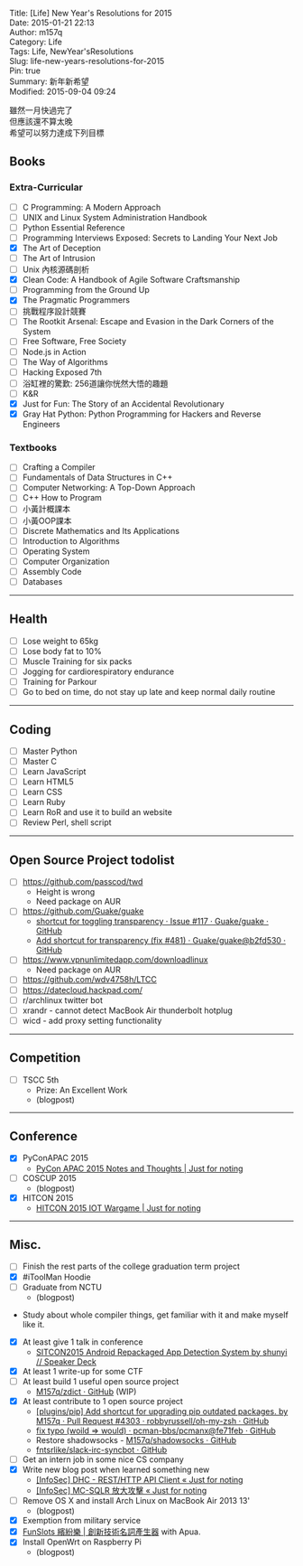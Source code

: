 Title: [Life] New Year's Resolutions for 2015  
Date: 2015-01-21 22:13  
Author: m157q  
Category: Life  
Tags: Life, NewYear'sResolutions  
Slug: life-new-years-resolutions-for-2015  
Pin: true  
Summary: 新年新希望  
Modified: 2015-09-04 09:24  
  
雖然一月快過完了  
但應該還不算太晚  
希望可以努力達成下列目標  
  
<!--more-->  
  
## Books  
  
### Extra-Curricular  
  
- [ ] C Programming: A Modern Approach  
- [ ] UNIX and Linux System Administration Handbook  
- [ ] Python Essential Reference  
- [ ] Programming Interviews Exposed: Secrets to Landing Your Next Job  
- [x] The Art of Deception  
- [ ] The Art of Intrusion  
- [ ] Unix 內核源碼剖析  
- [x] Clean Code: A Handbook of Agile Software Craftsmanship  
- [ ] Programming from the Ground Up  
- [x] The Pragmatic Programmers  
- [ ] 挑戰程序設計競賽  
- [ ] The Rootkit Arsenal: Escape and Evasion in the Dark Corners of the System  
- [ ] Free Software, Free Society  
- [ ] Node.js in Action  
- [ ] The Way of Algorithms  
- [ ] Hacking Exposed 7th  
- [ ] 浴缸裡的驚歎: 256道讓你恍然大悟的趣題  
- [ ] K&R  
- [x] Just for Fun: The Story of an Accidental Revolutionary  
- [x] Gray Hat Python: Python Programming for Hackers and Reverse Engineers  
  
### Textbooks  
  
- [ ] Crafting a Compiler  
- [ ] Fundamentals of Data Structures in C++  
- [ ] Computer Networking: A Top-Down Approach  
- [ ] C++ How to Program  
- [ ] 小黃計概課本  
- [ ] 小黃OOP課本  
- [ ] Discrete Mathematics and Its Applications  
- [ ] Introduction to Algorithms  
- [ ] Operating System  
- [ ] Computer Organization  
- [ ] Assembly Code  
- [ ] Databases  
  
---  
  
## Health  
  
- [ ] Lose weight to 65kg  
- [ ] Lose body fat to 10%  
- [ ] Muscle Training for six packs  
- [ ] Jogging for cardiorespiratory endurance  
- [ ] Training for Parkour  
- [ ] Go to bed on time, do not stay up late and keep normal daily routine  
  
---  
  
## Coding  
  
- [ ] Master Python  
- [ ] Master C  
- [ ] Learn JavaScript  
- [ ] Learn HTML5  
- [ ] Learn CSS  
- [ ] Learn Ruby  
- [ ] Learn RoR and use it to build an website  
- [ ] Review Perl, shell script  
  
---  
  
## Open Source Project todolist  
- [ ] <https://github.com/passcod/twd>  
    - Height is wrong  
    - Need package on AUR  
- [ ] <https://github.com/Guake/guake>  
    - [shortcut for toggling transparency · Issue #117 · Guake/guake · GitHub](https://github.com/Guake/guake/issues/117)  
    - [Add shortcut for transparency (fix #481) · Guake/guake@b2fd530 · GitHub](https://github.com/Guake/guake/commit/b2fd53053b0ff61757ca8fac2f97b3fa10d0be30)  
- [ ] <https://www.vpnunlimitedapp.com/downloadlinux>  
    - Need package on AUR  
- [ ] <https://github.com/wdv4758h/LTCC>  
- [ ] <https://datecloud.hackpad.com/>  
- [ ] r/archlinux twitter bot  
- [ ] xrandr - cannot detect MacBook Air thunderbolt hotplug  
- [ ] wicd - add proxy setting functionality  
  
---  
  
## Competition  
  
- [ ] TSCC 5th  
    - Prize: An Excellent Work  
    - (blogpost)  
  
---  
  
## Conference  
  
- [x] PyConAPAC 2015  
    - [PyCon APAC 2015 Notes and Thoughts | Just for noting](https://m157q.github.io/posts/2015/07/26/pycon-apac-2015-notes-and-thoughts/)  
- [ ] COSCUP 2015  
    - (blogpost)  
- [x] HITCON 2015  
    - [HITCON 2015 IOT Wargame | Just for noting](https://m157q.github.io/posts/2015/08/29/hitcon-2015-iot-wargame/)  
  
---  
  
## Misc.  
  
- [ ] Finish the rest parts of the college graduation term project  
- [x] \#iToolMan Hoodie  
- [ ] Graduate from NCTU  
    - (blogpost)  
- Study about whole compiler things, get familiar with it and make myself like it.  
- [x] At least give 1 talk in conference  
    - [SITCON2015 Android Repackaged App Detection System by shunyi // Speaker Deck](https://speakerdeck.com/m157q/sitcon2015-android-repackaged-app-detection-system-by-shunyi)  
- [x] At least 1 write-up for some CTF  
- [ ] At least build 1 useful open source project  
    - [M157q/zdict · GitHub](https://github.com/M157q/zdict)  (WIP)  
- [x] At least contribute to 1 open source project  
    - [[plugins/pip] Add shortcut for upgrading pip outdated packages. by M157q · Pull Request #4303 · robbyrussell/oh-my-zsh · GitHub](https://github.com/robbyrussell/oh-my-zsh/pull/4303)  
    - [fix typo (woild => would) · pcman-bbs/pcmanx@fe71feb · GitHub](https://github.com/pcman-bbs/pcmanx/commit/fe71febde878142698609298c725c845bfeda8b9)  
    - Restore shadowsocks - [M157q/shadowsocks · GitHub](https://github.com/M157q/shadowsocks)  
    - [fntsrlike/slack-irc-syncbot · GitHub](https://github.com/fntsrlike/slack-irc-syncbot)  
- [ ] Get an intern job in some nice CS company  
- [x] Write new blog post when learned something new  
    - [[InfoSec] DHC - REST/HTTP API Client « Just for noting](/posts/2015/01/21/infosec-dhc-rest-http-api-client/)  
    - [[InfoSec] MC-SQLR 放大攻擊 « Just for noting](/posts/2015/01/22/infosec-mc-sqlr-amplification-attack/)  
- [ ] Remove OS X and install Arch Linux on MacBook Air 2013 13'  
    - (blogpost)  
- [x] Exemption from military service  
- [x] [FunSlots 繽紛樂 | 創新技術名詞產生器](http://slot.miario.com/machines/134420) with Apua.  
- [x] Install OpenWrt on Raspberry Pi  
    - (blogpost)  
